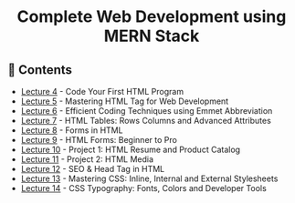 <h1 align="center">Complete Web Development using MERN Stack</h1>

## 📖 Contents
- [Lecture 4](https://github.com/a092devs/WebDev/tree/master/lecture004) - Code Your First HTML Program
- [Lecture 5](https://github.com/a092devs/WebDev/tree/master/lecture005) - Mastering HTML Tag for Web Development
- [Lecture 6](https://github.com/a092devs/WebDev/tree/master/lecture006) - Efficient Coding Techniques using Emmet Abbreviation
- [Lecture 7](https://github.com/a092devs/WebDev/tree/master/lecture007) - HTML Tables: Rows Columns and Advanced Attributes
- [Lecture 8](https://github.com/a092devs/WebDev/tree/master/lecture008) - Forms in HTML
- [Lecture 9](https://github.com/a092devs/WebDev/tree/master/lecture009) - HTML Forms: Beginner to Pro
- [Lecture 10](https://github.com/a092devs/WebDev/tree/master/lecture010) - Project 1: HTML Resume and Product Catalog
- [Lecture 11](https://github.com/a092devs/WebDev/tree/master/lecture011) - Project 2: HTML Media
- [Lecture 12](https://github.com/a092devs/WebDev/tree/master/lecture012) - SEO & Head Tag in HTML
- [Lecture 13](https://github.com/a092devs/WebDev/tree/master/lecture013) - Mastering CSS: Inline, Internal and External Stylesheets
- [Lecture 14](https://github.com/a092devs/WebDev/tree/master/lecture014) - CSS Typography: Fonts, Colors and Developer Tools